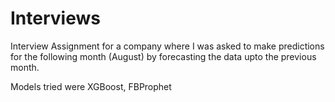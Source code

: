 # Interviews
Interview Assignment for a company where I was asked to make predictions for the following month (August) by forecasting the data upto the previous month. 

Models tried were XGBoost, FBProphet 
